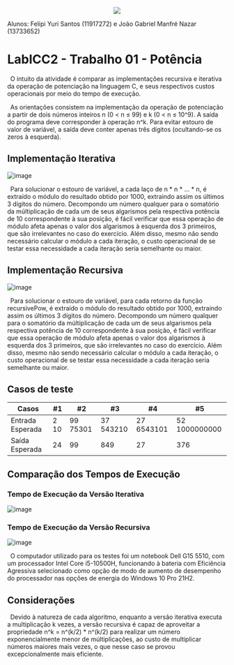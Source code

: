 <p align="center">
  <img src="https://user-images.githubusercontent.com/106783009/191138556-b0ec92fb-8eb0-4151-b109-d5ca961b5c3c.png" />
</p>
Alunos: Felipi Yuri Santos (11917272) e João Gabriel Manfré Nazar (13733652)

# LabICC2 - Trabalho 01 - Potência

&ensp;O intuito da atividade é comparar as implementações recursiva e iterativa da operação de potenciação na linguagem C, e seus respectivos custos operacionais por meio do tempo de execução.

&ensp;As orientações consistem na implementação da operação de potenciação a partir de dois números inteiros n (0 < n ≤ 99) e k (0 < n ≤ 10^9). A saída do programa deve corresponder à operação n^k. Para evitar estouro de valor de variável, a saída deve conter apenas três dígitos (ocultando-se os zeros à esquerda).

## Implementação Iterativa

![image](https://user-images.githubusercontent.com/106783009/191133682-387c5718-6be5-4670-933a-a8d3a88fd2c2.png)

&ensp;Para solucionar o estouro de variável, a cada laço de n * n * ... * n, é extraído o módulo do resultado obtido por 1000, extraindo assim os últimos 3 dígitos do número. Decompondo um número qualquer para o somatório da múltiplicação de cada um de seus algarismos pela respectiva potência de 10 correspondente à sua posição, é fácil verificar que essa operação de módulo afeta apenas o valor dos algarismos à esquerda dos 3 primeiros, que são irrelevantes no caso do exercício. Além disso, mesmo não sendo necessário calcular o módulo a cada iteração, o custo operacional de se testar essa necessidade a cada iteração seria semelhante ou maior.
  
## Implementação Recursiva

![image](https://user-images.githubusercontent.com/106783009/191134629-151001d6-57d7-4fc1-a432-5cf030611dc0.png)

&ensp;Para solucionar o estouro de variável, para cada retorno da função recursivePow, é extraído o módulo do resultado obtido por 1000, extraindo assim os últimos 3 dígitos do número. Decompondo um número qualquer para o somatório da múltiplicação de cada um de seus algarismos pela respectiva potência de 10 correspondente à sua posição, é fácil verificar que essa operação de módulo afeta apenas o valor dos algarismos à esquerda dos 3 primeiros, que são irrelevantes no caso do exercício. Além disso, mesmo não sendo necessário calcular o módulo a cada iteração, o custo operacional de se testar essa necessidade a cada iteração seria semelhante ou maior.
  
## Casos de teste

| Casos            | #1    | #2       | #3        | #4         | #5            |
| ---------------- | ----- | -------- | --------- | ---------- | ------------- |
| Entrada Esperada | 2 10  | 99 75301 | 37 543210 | 27 6543101 | 52 1000000000 |
| Saída Esperada   | 24    | 99       | 849       | 27         | 376           |

## Comparação dos Tempos de Execução

### Tempo de Execução da Versão Iterativa
![image](https://user-images.githubusercontent.com/106783009/191138358-40740fd1-10a9-46d8-9175-aa8c2a5eecf7.png)

### Tempo de Execução da Versão Recursiva
![image](https://user-images.githubusercontent.com/106783009/191138486-b2762f17-dc79-404b-a5ea-61eb29cd972e.png)

&ensp;O computador utilizado para os testes foi um notebook Dell G15 5510, com um processador Intel Core i5-10500H, funcionando à bateria com Eficiência Agressiva selecionado como opção de modo de aumento de desempenho do processador nas opções de energia do Windows 10 Pro 21H2.

## Considerações

&ensp;Devido à natureza de cada algoritmo, enquanto a versão iterativa executa a multiplicação k vezes, a versão recursiva é capaz de aproveitar a propriedade n^k = n^(k/2) * n^(k/2) para realizar um número exponencialmente menor de múltiplicações, ao custo de multiplicar números maiores mais vezes, o que nesse caso se provou excepcionalmente mais eficiente.
